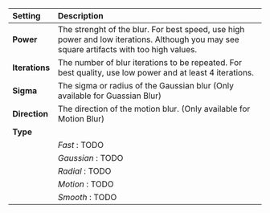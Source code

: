| Setting        | Description                                                                                                                              |
| :------------- | :--------------------------------------------------------------------------------------------------------------------------------------- |
| **Power**      | The strenght of the blur. For best speed, use high power and low iterations. Although you may see square artifacts with too high values. |
| **Iterations** | The number of blur iterations to be repeated. For best quality, use low power and at least 4 iterations.                                 |
| **Sigma**      | The sigma or radius of the Gaussian blur (Only available for Guassian Blur)                                                              |
| **Direction**  | The direction of the motion blur. (Only available for Motion Blur)                                                                       |
| **Type**       |                                                                                                                                          |
|                | *Fast* : TODO                                                                                                                            |
|                | *Gaussian* : TODO                                                                                                                        |
|                | *Radial* : TODO                                                                                                                          |
|                | *Motion* : TODO                                                                                                                          |
|                | *Smooth* : TODO                                                                                                                          |